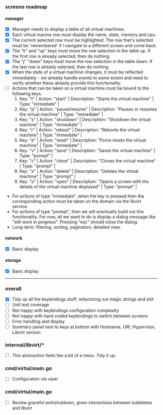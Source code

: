 ### screens roadmap

#### manager
 - [x] Manager needs to display a table of all virtual machines. 
 - [x] Each virtual macine row must display the name, state, memory and cpu.
 - [x] The current selected row must be highlighted. The row that's selected must be 'remembered' if I navigate to a different screen and come back.
 - [x] The "k" and "up" keys must move the row selection in the table up. If the first row is already selected, then do nothing. 
 - [x] The "j" "down" keys must move the row selection in the table down. If the last row is already selected, then do nothing.
 - [x] When the state of a virtual machine changes, it must be reflected immediately - we already handle events to some extent and need to verify whether these already provide this functionality.
 - [ ] Actions that can be taken on a virtual machine must be bound to the following keys.
    1. Key: "t" | Action: "start" | Description: "Starts the virtual machine" | Type: "immediate" |
    2. Key: "p" | Action: "pause/resume" | Description: "Pauses or resumes the virtual machine" | Type: "immediate" |
    3. Key: "s" | Action: "shutdown" | Description: "Shutdown the virtual machine" | Type: "immediate" |
    4. Key: "r" | Action: "reboot" | Description: "Reboots the virtual machine" | Type: "immediate" |
    5. Key: "e" | Action: "reset" | Description: "Force resets the virtual machine" | Type: "immediate" |
    6. Key: "v" | Action: "save" | Description: "Saves the virtual machine" | Type: "prompt" |
    7. Key: "c" | Action: "clone" | Description: "Clones the virtual machine" | Type: "prompt" |
    8. Key: "x" | Action: "delete" | Description: "Deletes the virtual machine" | Type: "prompt" |
    9. Key: "o" | Action: "open" | Description: "Opens a screen with the details of the  virtual machine displayed" | Type: "prompt" |
 - For actions of type "immediate", when the key is pressed then the corresponding action must be taken on the domain via the libvirt service.
 - For actions of type "prompt", then we will eventually build out this functionality. For now, all we want to do is display a dialog message like "still work in progress". Pressing "esc" should close the dialog.
 - Long-term: filtering, sorting, pagination, detailed view. 

#### network
 - [x] Basic display

#### storage
 - [x] Basic display

---

### overall
 - [x] Tidy up all the keybindings stuff; refactoring out magic strings and shit
 - [ ] Unit test coverage
 - [ ] Not happy with keybindings configuration complexity
 - [ ] Not happy with hard-coded keybindings to switch between screens
 - [ ] Error handling and display
 - [ ] Summary panel next to keys at bottom with Hostname, URI, Hypervisor, Libvirt version

### internal/libvirt/*
 - [ ] This abstraction feels like a bit of a mess. Tidy it up.

### cmd/virtui/main.go
 - [ ] Configuration via viper

### cmd/virtui/main.go
 - [ ] Review graceful exit/shutdown, given interactions between bubbletea and libvirt

